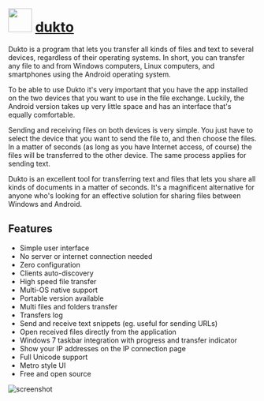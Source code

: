 # <img src="https://cdn.jsdelivr.net/gh/majkinetor/chocolatey/dukto/icon.png" width="48" height="48"/> [dukto](https://chocolatey.org/packages/dukto)

Dukto is a program that lets you transfer all kinds of files and text to several devices, regardless of their operating systems. In short, you can transfer any file to and from Windows computers, Linux computers, and smartphones using the Android operating system.

To be able to use Dukto it's very important that you have the app installed on the two devices that you want to use in the file exchange. Luckily, the Android version takes up very little space and has an interface that's equally comfortable.

Sending and receiving files on both devices is very simple. You just have to select the device that you want to send the file to, and then choose the files. In a matter of seconds (as long as you have Internet access, of course) the files will be transferred to the other device. The same process applies for sending text.

Dukto is an excellent tool for transferring text and files that lets you share all kinds of documents in a matter of seconds. It's a magnificent alternative for anyone who's looking for an effective solution for sharing files between Windows and Android.

## Features

- Simple user interface
- No server or internet connection needed
- Zero configuration
- Clients auto-discovery
- High speed file transfer
- Multi-OS native support
- Portable version available
- Multi files and folders transfer
- Transfers log
- Send and receive text snippets (eg. useful for sending URLs)
- Open received files directly from the application
- Windows 7 taskbar integration with progress and transfer indicator
- Show your IP addresses on the IP connection page
- Full Unicode support
- Metro style UI
- Free and open source

![screenshot](https://cdn.jsdelivr.net/gh/majkinetor/chocolatey/master/dukto/screenshot.jpg)

